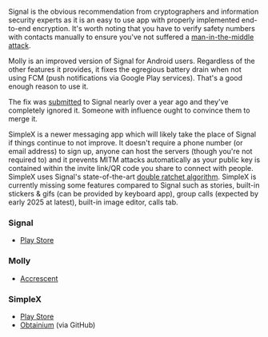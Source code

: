 Signal is the obvious recommendation from cryptographers and information security experts as it is an easy to use app with properly implemented end-to-end encryption. It's worth noting that you have to verify safety numbers with contacts manually to ensure you've not suffered a [man-in-the-middle attack](https://en.m.wikipedia.org/wiki/Man-in-the-middle_attack).



Molly is an improved version of Signal for Android users. Regardless of the other features it provides, it fixes the egregious battery drain when not using FCM (push notifications via Google Play services). That's a good enough reason to use it.

The fix was [submitted](https://github.com/signalapp/Signal-Android/pull/13337) to Signal nearly over a year ago and they've completely ignored it. Someone with influence ought to convince them to merge it.

SimpleX is a newer messaging app which will likely take the place of Signal if things continue to not improve. It doesn't require a phone number (or email address) to sign up, anyone can host the servers (though you're not required to) and it prevents MITM attacks automatically as your public key is contained within the invite link/QR code you share to connect with people. SimpleX uses Signal's state-of-the-art [double ratchet algorithm](https://simplex.chat/docs/glossary.html#double-ratchet-algorithm). SimpleX is currently missing some features compared to Signal such as stories, built-in stickers & gifs (can be provided by keyboard app), group calls (expected by early 2025 at latest), built-in image editor, calls tab.

### Signal
- [Play Store](https://play.google.com/store/apps/details?id=org.thoughtcrime.securesms)

### Molly
-  [Accrescent](https://accrescent.app/app/im.molly.app)

### SimpleX
- [Play Store](https://play.google.com/store/apps/details?id=chat.simplex.app)
- [Obtainium](https://apps.obtainium.imranr.dev/redirect?r=obtainium://app/%7B%22id%22%3A%22chat.simplex.app%22%2C%22url%22%3A%22https%3A%2F%2Fgithub.com%2Fsimplex-chat%2Fsimplex-chat%22%2C%22author%22%3A%22simplex-chat%22%2C%22name%22%3A%22SimpleX%22%2C%22preferredApkIndex%22%3A2%2C%22additionalSettings%22%3A%22%7B%5C%22includePrereleases%5C%22%3Afalse%2C%5C%22fallbackToOlderReleases%5C%22%3Atrue%2C%5C%22filterReleaseTitlesByRegEx%5C%22%3A%5C%22%5C%22%2C%5C%22filterReleaseNotesByRegEx%5C%22%3A%5C%22%5C%22%2C%5C%22verifyLatestTag%5C%22%3Afalse%2C%5C%22dontSortReleasesList%5C%22%3Afalse%2C%5C%22useLatestAssetDateAsReleaseDate%5C%22%3Afalse%2C%5C%22releaseTitleAsVersion%5C%22%3Afalse%2C%5C%22trackOnly%5C%22%3Afalse%2C%5C%22versionExtractionRegEx%5C%22%3A%5C%22%5C%22%2C%5C%22matchGroupToUse%5C%22%3A%5C%22%5C%22%2C%5C%22versionDetection%5C%22%3Afalse%2C%5C%22releaseDateAsVersion%5C%22%3Afalse%2C%5C%22useVersionCodeAsOSVersion%5C%22%3Afalse%2C%5C%22apkFilterRegEx%5C%22%3A%5C%22%5C%22%2C%5C%22invertAPKFilter%5C%22%3Afalse%2C%5C%22autoApkFilterByArch%5C%22%3Atrue%2C%5C%22appName%5C%22%3A%5C%22%5C%22%2C%5C%22shizukuPretendToBeGooglePlay%5C%22%3Afalse%2C%5C%22allowInsecure%5C%22%3Afalse%2C%5C%22exemptFromBackgroundUpdates%5C%22%3Afalse%2C%5C%22skipUpdateNotifications%5C%22%3Afalse%2C%5C%22about%5C%22%3A%5C%22%5C%22%7D%22%2C%22overrideSource%22%3Anull%7D) (via GitHub)
